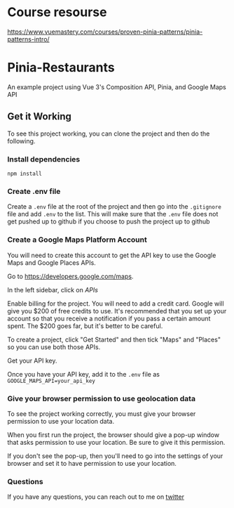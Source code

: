 # Course resourse 
https://www.vuemastery.com/courses/proven-pinia-patterns/pinia-patterns-intro/

# Pinia-Restaurants

An example project using Vue 3's Composition API, Pinia, and Google Maps API

## Get it Working

To see this project working, you can clone the project and then do the following.

### Install dependencies

```
npm install
```

### Create .env file

Create a `.env` file at the root of the project and then go into the `.gitignore` file and add `.env` to the list. This will make sure that the `.env` file does not get pushed up to github if you choose to push the project up to github

### Create a Google Maps Platform Account

You will need to create this account to get the API key to use the Google Maps and Google Places APIs.

Go to https://developers.google.com/maps.

In the left sidebar, click on _APIs_

Enable billing for the project. You will need to add a credit card. Google will give you $200 of free credits to use. It's recommended that you set up your account so that you receive a notification if you pass a certain amount spent. The $200 goes far, but it's better to be careful.

To create a project, click "Get Started" and then tick "Maps" and "Places" so you can use both those APIs.

Get your API key.

Once you have your API key, add it to the `.env` file as `GOOGLE_MAPS_API=your_api_key`

### Give your browser permission to use geolocation data

To see the project working correctly, you must give your browser permission to use your location data.

When you first run the project, the browser should give a pop-up window that asks permission to use your location. Be sure to give it this permission.

If you don't see the pop-up, then you'll need to go into the settings of your browser and set it to have permission to use your location.

### Questions

If you have any questions, you can reach out to me on [twitter](https://twitter.com/sandra_rodgers_)
